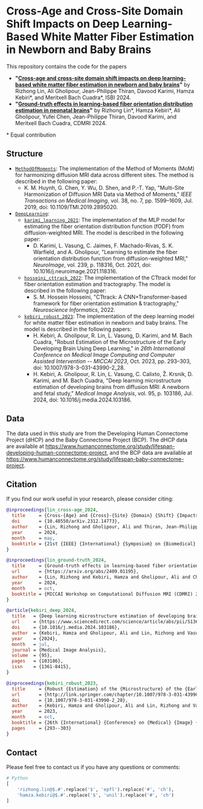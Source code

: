 # Cross-Age and Cross-Site Domain Shift Impacts on Deep Learning-Based White Matter Fiber Estimation in Newborn and Baby Brains

This repository contains the code for the papers

- **"[Cross-age and cross-site domain shift impacts on deep learning-based white matter fiber estimation in newborn and baby brains](https://arxiv.org/abs/2312.14773)"** by Rizhong Lin, Ali Gholipour, Jean-Philippe Thiran, Davood Karimi, Hamza Kebiri*, and Meritxell Bach Cuadra*, ISBI 2024.
- **"[Ground-truth effects in learning-based fiber orientation distribution estimation in neonatal brains](http://arxiv.org/abs/2409.01195)"** by Rizhong Lin*, Hamza Kebiri*, Ali Gholipour, Yufei Chen, Jean-Philippe Thiran, Davood Karimi, and Meritxell Bach Cuadra, CDMRI 2024.
<!-- - **"Tentative title"** by Rizhong Lin*, Hamza Kebiri*, Ali Gholipour, Yufei Chen, Jean-Philippe Thiran, Davood Karimi, and Meritxell Bach Cuadra, in preparation. -->

\* Equal contribution

## Structure

- [`MethodOfMoments`](./MethodOfMoments): The implementation of the Method of Moments (MoM) for harmonizing diffusion MRI data across different sites. The method is described in the following paper:
  - K. M. Huynh, G. Chen, Y. Wu, D. Shen, and P.-T. Yap, "Multi-Site Harmonization of Diffusion MRI Data via Method of Moments," _IEEE Transactions on Medical Imaging_, vol. 38, no. 7, pp. 1599–1609, Jul. 2019, doi: 10.1109/TMI.2019.2895020.
- [`DeepLearning`](./DeepLearning):
  - [`karimi_learning_2021`](./DeepLearning/karimi_learning_2021): The implementation of the MLP model for estimating the fiber orientation distribution function (fODF) from diffusion-weighted MRI. The model is described in the following paper:
    - D. Karimi, L. Vasung, C. Jaimes, F. Machado-Rivas, S. K. Warfield, and A. Gholipour, "Learning to estimate the fiber orientation distribution function from diffusion-weighted MRI," _NeuroImage_, vol. 239, p. 118316, Oct. 2021, doi: 10.1016/j.neuroimage.2021.118316.
  - [`hosseini_cttrack_2022`](./DeepLearning/hosseini_cttrack_2022): The implementation of the CTtrack model for fiber orientation estimation and tractography. The model is described in the following paper:
    - S. M. Hossein Hosseini, "CTtrack: A CNN+Transformer-based framework for fiber orientation estimation & tractography," _Neuroscience Informatics_, 2022.
  - [`kebiri_robust_2023`](./DeepLearning/kebiri_robust_2023): The implementation of the deep learning model for white matter fiber estimation in newborn and baby brains. The model is described in the following papers:
    - H. Kebiri, A. Gholipour, R. Lin, L. Vasung, D. Karimi, and M. Bach Cuadra, "Robust Estimation of the Microstructure of the Early Developing Brain Using Deep Learning," in _26th International Conference on Medical Image Computing and Computer Assisted Intervention -- MICCAI 2023_, Oct. 2023, pp. 293–303, doi: 10.1007/978-3-031-43990-2_28.
    - H. Kebiri, A. Gholipour, R. Lin, L. Vasung, C. Calixto, Ž. Krsnik, D. Karimi, and M. Bach Cuadra, "Deep learning microstructure estimation of developing brains from diffusion MRI: A newborn and fetal study," _Medical Image Analysis_, vol. 95, p. 103186, Jul. 2024, doi: 10.1016/j.media.2024.103186.

## Data

The data used in this study are from the Developing Human Connectome Project (dHCP) and the Baby Connectome Project (BCP). The dHCP data are available at https://www.humanconnectome.org/study/lifespan-developing-human-connectome-project, and the BCP data are available at https://www.humanconnectome.org/study/lifespan-baby-connectome-project.

## Citation

If you find our work useful in your research, please consider citing:

```bibtex
@inproceedings{lin_cross-age_2024,
  title     = {Cross-{Age} and {Cross}-{Site} {Domain} {Shift} {Impacts} on {Deep} {Learning}-{Based} {White} {Matter} {Fiber} {Estimation} in {Newborn} and {Baby} {Brains}},
  doi       = {10.48550/arXiv.2312.14773},
  author    = {Lin, Rizhong and Gholipour, Ali and Thiran, Jean-Philippe and Karimi, Davood and Kebiri, Hamza and Bach Cuadra, Meritxell},
  year      = 2024,
  month     = may,
  booktitle = {21st {IEEE} {International} {Symposium} on {Biomedical} {Imaging} ({ISBI})}
}

@inproceedings{lin_ground-truth_2024,
  title     = {Ground-truth effects in learning-based fiber orientation distribution estimation in neonatal brains},
  url       = {https://arxiv.org/abs/2409.01195},
  author    = {Lin, Rizhong and Kebiri, Hamza and Gholipour, Ali and Chen, Yufei and Thiran, Jean-Philippe and Karimi, Davood and Bach Cuadra, Meritxell},
  year      = 2024,
  month     = oct,
  booktitle = {MICCAI Workshop on Computational Diffusion MRI (CDMRI) 2024}
}

@article{kebiri_deep_2024,
  title   = {Deep learning microstructure estimation of developing brains from diffusion {MRI}: A newborn and fetal study},
  url     = {https://www.sciencedirect.com/science/article/abs/pii/S1361841524001117},
  doi     = {10.1016/j.media.2024.103186},
  author  = {Kebiri, Hamza and Gholipour, Ali and Lin, Rizhong and Vasung, Lana and Calixto, Camilo and Krsnik, Željka and Karimi, Davood and Bach Cuadra, Meritxell},
  year    = {2024},
  month   = jul,
  journal = {Medical Image Analysis},
  volume  = {95},
  pages   = {103186},
  issn    = {1361-8415},
}

@inproceedings{kebiri_robust_2023,
  title     = {Robust {Estimation} of the {Microstructure} of the {Early} {Developing} {Brain} {Using} {Deep} {Learning}},
  url       = {http://link.springer.com/chapter/10.1007/978-3-031-43990-2_28},
  doi       = {10.1007/978-3-031-43990-2_28},
  author    = {Kebiri, Hamza and Gholipour, Ali and Lin, Rizhong and Vasung, Lana and Karimi, Davood and Bach Cuadra, Meritxell},
  year      = 2023,
  month     = oct,
  booktitle = {26th {International} {Conference} on {Medical} {Image} {Computing} and {Computer} {Assisted} {Intervention} -- {MICCAI} 2023},
  pages     = {293--303}
}
```

## Contact

Please feel free to contact us if you have any questions or comments:

```python
# Python
[
    'rizhong.lin@$.#'.replace('$', 'epfl').replace('#', 'ch'),
    'hamza.kebiri@$.#'.replace('$', 'unil').replace('#', 'ch')
]
```
